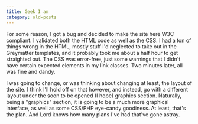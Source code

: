 ```yaml
---
title: Geek I am
category: old-posts
---
```

For some reason, I got a bug and decided to make the site here W3C compliant. I validated both the HTML code as well as the CSS. I had a ton of things wrong in the HTML, mostly stuff I'd neglected to take out in the Greymatter templates, and it probably took me about a half hour to get straighted out. The CSS was error-free, just some warnings that I didn't have certain expected elements in my link classes. Two minutes later, all was fine and dandy.

I was going to change, or was thinking about changing at least, the layout of the site. I think I'll hold off on that however, and instead, go with a different layout under the soon to be opened (I hope) graphics section. Naturally, being a "graphics" section, it is going to be a much more graphical interface, as well as some CSS/PHP eye-candy goodiness. At least, that's the plan. And Lord knows how many plans I've had that've gone astray.